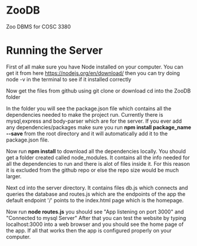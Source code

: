 # ZooDB
Zoo DBMS for COSC 3380







# Running the Server
First of all make sure you have Node installed on your computer. You can get it from here https://nodejs.org/en/download/ 
then you can try doing node -v in the terminal to see if it installed correctly

Now get the files from github using git clone or download
cd into the ZooDB folder

In the folder you will see the package.json file which contains all the dependencies needed to make the project run. Currently there is mysql,express and body-parser which are for the server. 
If you ever add any dependencies/packages make sure you run **npm install package_name --save** from the root directory
and it will automatically add it to the package.json file.

Now run **npm install** to download all the dependencies locally. You should get a folder created called node_modules. It contains all the info needed for all the dependencies to run and there is alot of files inside it. 
For this reason it is excluded from the github repo or else the repo size would be much larger. 

Next cd into the server directory. It contains  files db.js which connects and queries the database and routes.js which are the endpoints of the app
the default endpoint '/' points to the index.html page which is the homepage.

Now run **node routes.js** you should see "App listening on port 3000" and "Connected to mysql Server" After that you can test the website
by typing localhost:3000 into a web browser and you should see the home page of the app. If all that works then the app is configured properly on your computer.



